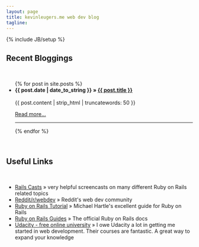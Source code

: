 ```yaml
---
layout: page
title: kevinleugers.me web dev blog
tagline: 
---
```

{% include JB/setup %}

<h2>Recent Bloggings</h2>
<br>

<ul class="posts">
  {% for post in site.posts %}
    <b><li><span>{{ post.date | date_to_string }}</span> &raquo; <a href="{{ BASE_PATH }}{{ post.url }}">{{ post.title }}</a></li></b><br>
    {{ post.content | strip_html | truncatewords: 50 }}
    <p><a href="{{ post.url }}">Read more...</a></p>
    <hr>
  {% endfor %}
</ul>
<br>
 <h2>Useful Links</h2>
<br>
<ul class="posts">
  <li><a href="http://railscasts.com">Rails Casts</a> &raquo; very helpful screencasts on many different Ruby on Rails related topics</li>
  <li><a href="http://www.reddit.com/r/webdev">Reddit/r/webdev</a> &raquo; Reddit's web dev community</li>
  <li><a href="http://ruby.railstutorial.org">Ruby on Rails Tutorial</a> &raquo; Michael Hartle's excellent guide for Ruby on Rails</li>
  <li><a href="http://guides.rubyonrails.org">Ruby on Rails Guides</a> &raquo; The official Ruby on Rails docs</li>
  <li><a href="http://www.udacity.com">Udacity - free online university</a> &raquo; I owe Udacity a lot in getting me started in web development. Their courses are fantastic. A great way to expand your knowledge</li>
</ul>

